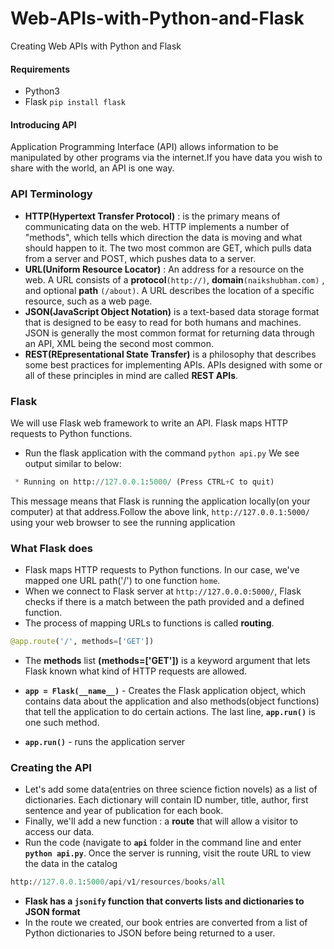 # Web-APIs-with-Python-and-Flask
Creating Web APIs with Python and Flask

#### Requirements
- Python3
- Flask `pip install flask`

#### Introducing API
Application Programming Interface (API) allows information to be manipulated by other programs via the internet.If you have data you wish to share with the world, an API is one way.

### API Terminology
- **HTTP(Hypertext Transfer Protocol)** : is the primary means of communicating data on the web. HTTP implements a number of "methods", which tells which direction the data is moving and what should happen to it. The two most common are GET, which pulls data from a server and POST, which pushes data to a server.
- **URL(Uniform Resource Locator)** : An address for a resource on the web. A URL consists of a **protocol**`(http://)`, **domain**`(naikshubham.com)` , and optional **path** `(/about)`. A URL describes the location of a specific resource, such as a web page.
- **JSON(JavaScript Object Notation)** is a text-based data storage format that is designed to be easy to read for both humans and machines. JSON is generally the most common format for returning data through an API, XML being the second most common.
- **REST(REpresentational State Transfer)** is a philosophy that describes some best practices for implementing APIs. APIs designed with some or all of these principles in mind are called **REST APIs**.

### Flask
We will use Flask web framework to write an API. Flask maps HTTP requests to Python functions.
- Run the flask application with the command `python api.py`
We see output similar to below:
```python
 * Running on http://127.0.0.1:5000/ (Press CTRL+C to quit)
```
This message means that Flask is running the application locally(on your computer) at that address.Follow the above link, `http://127.0.0.1:5000/` using your web browser to see the running application

### What Flask does
- Flask maps HTTP requests to Python functions. In our case, we've mapped one URL path('/') to one function `home`. 
- When we connect to Flask server at `http://127.0.0.0:5000/`, Flask checks if there is a match between the path provided and a defined function. 
- The process of mapping URLs to functions is called **routing**. 

```python
@app.route('/', methods=['GET'])
```

- The **methods** list **(methods=['GET'])** is a keyword argument that lets Flask known what kind of HTTP requests are allowed. 

- **`app = Flask(__name__)`** - Creates the Flask application object, which contains data about the application and also methods(object functions) that tell the application to do certain actions. The last line, **`app.run()`** is one such method.

- **`app.run()`** - runs the application server

### Creating the API
- Let's add some data(entries on three science fiction novels) as a list of dictionaries. Each dictionary will contain ID number, title, author, first sentence and year of publication for each book. 
- Finally, we'll add a new function : a **route** that will allow a visitor to access our data.
- Run the code (navigate to **`api`** folder in the command line and enter **`python api.py`**. Once the server is running, visit the route URL to view the data in the catalog

```python
http://127.0.0.1:5000/api/v1/resources/books/all
```
- **Flask has a `jsonify` function that converts lists and dictionaries to JSON format**
- In the route we created, our book entries are converted from a list of Python dictionaries to JSON before being returned to a user.





















































